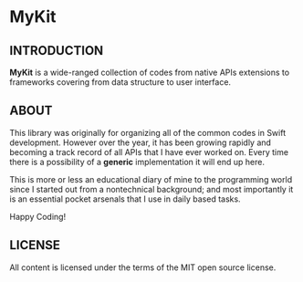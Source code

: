 MyKit
=====

## INTRODUCTION

__MyKit__ is a wide-ranged collection of codes from native APIs extensions to frameworks covering from data structure to user interface.

## ABOUT

This library was originally for organizing all of the common codes in Swift development. However over the year, it has been growing rapidly and becoming a track record of all APIs that I have ever worked on. Every time there is a possibility of a __generic__ implementation it will end up here.

This is more or less an educational diary of mine to the programming world since I started out from a nontechnical background; and most importantly it is an essential pocket arsenals that I use in daily based tasks.

Happy Coding!

## LICENSE

All content is licensed under the terms of the MIT open source license.
